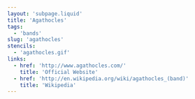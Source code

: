```yaml
---
layout: 'subpage.liquid'
title: 'Agathocles'
tags:
  - 'bands'
slug: 'agathocles'
stencils:
  - 'agathocles.gif'
links:
  - href: 'http://www.agathocles.com/'
    title: 'Official Website'
  - href: 'http://en.wikipedia.org/wiki/agathocles_(band)'
    title: 'Wikipedia'
---
```

